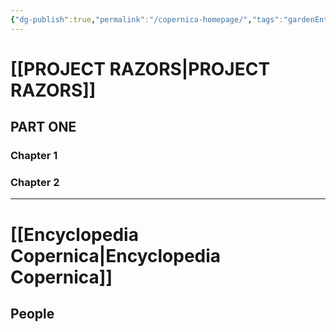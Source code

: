 ```yaml
---
{"dg-publish":true,"permalink":"/copernica-homepage/","tags":"gardenEntry"}
---
```




# [[PROJECT RAZORS\|PROJECT RAZORS]]

## PART ONE
### Chapter 1
### Chapter 2

---
# [[Encyclopedia Copernica\|Encyclopedia Copernica]]

## People



